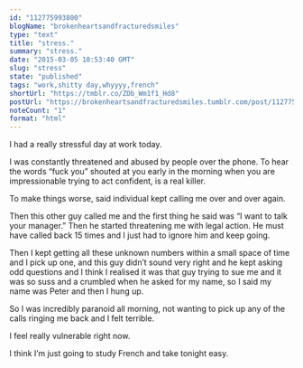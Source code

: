 ```yaml
---
id: "112775993800"
blogName: "brokenheartsandfracturedsmiles"
type: "text"
title: "stress."
summary: "stress."
date: "2015-03-05 10:53:40 GMT"
slug: "stress"
state: "published"
tags: "work,shitty day,whyyyy,french"
shortUrl: "https://tmblr.co/ZDb_Wm1f1_Hd8"
postUrl: "https://brokenheartsandfracturedsmiles.tumblr.com/post/112775993800/stress"
noteCount: "1"
format: "html"
---
```


I had a really stressful day at work today. 

I was constantly threatened and abused by people over the phone. To hear the words “fuck you” shouted at you early in the morning when you are impressionable trying to act confident, is a real killer.

To make things worse, said individual kept calling me over and over again. 

Then this other guy called me and the first thing he said was “I want to talk your manager.” Then he started threatening me with legal action. He must have called back 15 times and I just had to ignore him and keep going.

Then I kept getting all these unknown numbers within a small space of time and I pick up one, and this guy didn’t sound very right and he kept asking odd questions and I think I realised it was that guy trying to sue me and it was so suss and a crumbled when he asked for my name, so I said my name was Peter and then I hung up.

So I was incredibly paranoid all morning, not wanting to pick up any of the calls ringing me back and I felt terrible.

I feel really vulnerable right now. 

I think I’m just going to study French and take tonight easy.